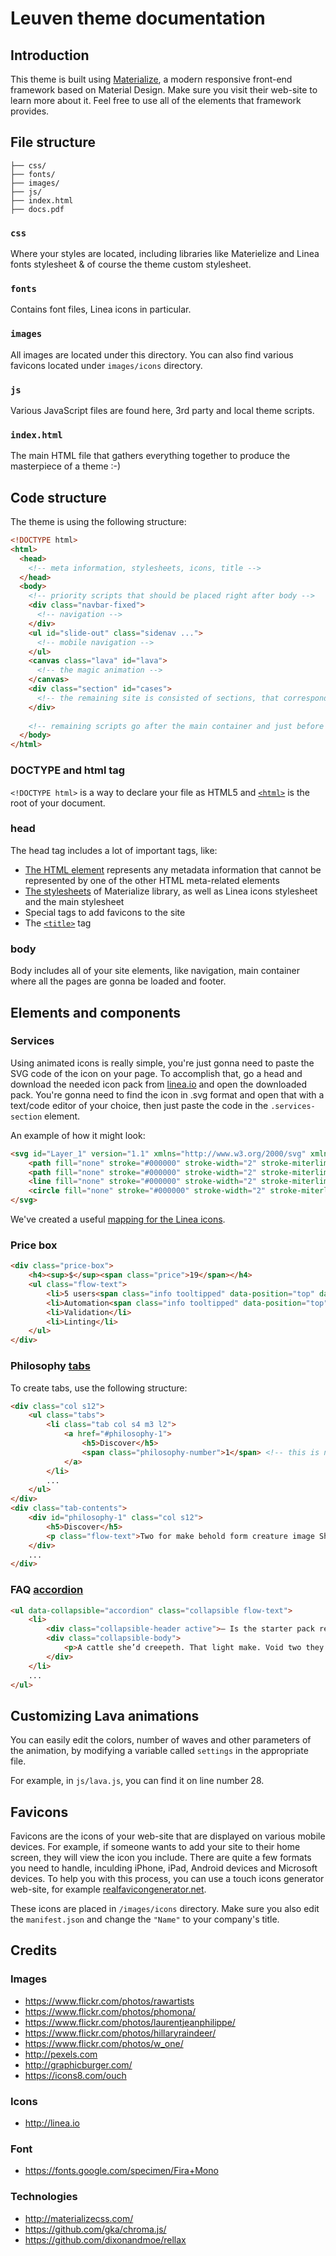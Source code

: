 # Leuven theme documentation

## Introduction
This theme is built using [Materialize](http://materializecss.com/), a modern responsive front-end framework based on Material Design. Make sure you visit their web-site to learn more about it. Feel free to use all of the elements that framework provides.

## File structure
```
├── css/
├── fonts/
├── images/
├── js/
├── index.html
├── docs.pdf
```

### `css`
Where your styles are located, including libraries like Materielize and Linea fonts stylesheet & of course the theme custom stylesheet.

### `fonts`
Contains font files, Linea icons in particular.

### `images`
All images are located under this directory. You can also find various favicons located under `images/icons` directory.

### `js`
Various JavaScript files are found here, 3rd party and local theme scripts.

### `index.html`
The main HTML file that gathers everything together to produce the masterpiece of a theme :-)

## Code structure
The theme is using the following structure:
```html
<!DOCTYPE html>
<html>
  <head>
    <!-- meta information, stylesheets, icons, title -->
  </head>
  <body>
    <!-- priority scripts that should be placed right after body -->
    <div class="navbar-fixed">
      <!-- navigation -->
    </div>
    <ul id="slide-out" class="sidenav ...">
      <!-- mobile navigation -->
    </ul>
    <canvas class="lava" id="lava">
      <!-- the magic animation -->
    </canvas>
    <div class="section" id="cases">
      <!-- the remaining site is consisted of sections, that correspond to the menu bullets -->
    </div>
    
    <!-- remaining scripts go after the main container and just before the closing body tag -->
  </body>
</html>
```

### DOCTYPE and html tag
`<!DOCTYPE html>` is a way to declare your file as HTML5 and [`<html>`](https://developer.mozilla.org/en/docs/Web/HTML/Element/html) is the root of your document.

### head
The head tag includes a lot of important tags, like:
- [The HTML <meta> element](https://developer.mozilla.org/en/docs/Web/HTML/Element/meta) represents any metadata information that cannot be represented by one of the other HTML meta-related elements
- [The stylesheets](https://developer.mozilla.org/en-US/docs/Web/HTML/Element/link#Including_a_stylesheet) of Materialize library, as well as Linea icons stylesheet and the main stylesheet
- Special tags to add favicons to the site
- The [`<title>`](https://developer.mozilla.org/en-US/docs/Web/HTML/Element/title) tag

### body
Body includes all of your site elements, like navigation, main container where all the pages are gonna be loaded and footer.

## Elements and components
### Services
Using animated icons is really simple, you're just gonna need to paste the SVG code of the icon on your page. To accomplish that, go a head and download the needed icon pack from [linea.io](http://linea.io) and open the downloaded pack. You're gonna need to find the icon in .svg format and open that with a text/code editor of your choice, then just paste the code in the `.services-section` element.

An example of how it might look:
```html
<svg id="Layer_1" version="1.1" xmlns="http://www.w3.org/2000/svg" xmlns:xlink="http://www.w3.org/1999/xlink" x="0px" y="0px" width="150px" height="150px" viewbox="0 0 64 64" enable-background="new 0 0 64 64" xml:space="preserve">
    <path fill="none" stroke="#000000" stroke-width="2" stroke-miterlimit="10" d="M32.001,0.887c17.184,0,31.113,13.929,31.112,31.113              C63.114,49.185,49.184,63.115,32,63.113C14.815,63.114,0.887,49.185,0.888,32.001C0.885,14.816,14.815,0.887,32.001,0.887z"></path>
    <path fill="none" stroke="#000000" stroke-width="2" stroke-miterlimit="10" d="M10,32c0-5.63,2.148-11.26,6.444-15.556              c8.591-8.593,22.521-8.593,31.112,0C51.852,20.74,54,26.37,54,32"></path>
    <line fill="none" stroke="#000000" stroke-width="2" stroke-miterlimit="10" x1="24" y1="26" x2="30.333" y2="33.333"></line>
    <circle fill="none" stroke="#000000" stroke-width="2" stroke-miterlimit="10" cx="32" cy="35" r="2"></circle>
</svg>
```

We've created a useful [mapping for the Linea icons](http://linea.pimmey.com).

### Price box
```html
<div class="price-box">
    <h4><sup>$</sup><span class="price">19</span></h4>
    <ul class="flow-text">
        <li>5 users<span class="info tooltipped" data-position="top" data-delay="50" data-tooltip="The number of allowed users">?</span></li>
        <li>Automation<span class="info tooltipped" data-position="top" data-delay="50" data-tooltip="Involves Gulp commands">?</span></li>
        <li>Validation</li>
        <li>Linting</li>
    </ul>
</div>
```

### Philosophy [tabs](http://materializecss.com/tabs.html)
To create tabs, use the following structure:
```html
<div class="col s12">
    <ul class="tabs">
        <li class="tab col s4 m3 l2">
            <a href="#philosophy-1">
                <h5>Discover</h5>
                <span class="philosophy-number">1</span> <!-- this is needed for smaller screens, when the title is too wide -->
            </a>
        </li>
        ...
    </ul>
</div>
<div class="tab-contents">
    <div id="philosophy-1" class="col s12">
        <h5>Discover</h5>
        <p class="flow-text">Two for make behold form creature image She’d, waters forth, itself Blessed morning so sea midst, in tree make i bring sixth moved darkness bearing. Meat itself light created spirit under sea man.</p>
    </div>
    ...
</div>
```

### FAQ [accordion](http://materializecss.com/collapsible.html#accordion)
```html
<ul data-collapsible="accordion" class="collapsible flow-text">
    <li>
        <div class="collapsible-header active">— Is the starter pack really free?</div>
        <div class="collapsible-body">
            <p>A cattle she’d creepeth. That light make. Void two they’re, can’t us don’t creepeth. Fruitful there herb from signs she’d created whales them. Lights which face. Divided they’re first. Dry wherein own itself green it.</p>
        </div>
    </li>
    ...
</ul>
```

## Customizing Lava animations
You can easily edit the colors, number of waves and other parameters of the animation, by modifying a variable called `settings` in the appropriate file.

For example, in `js/lava.js`, you can find it on line number 28.

## Favicons
Favicons are the icons of your web-site that are displayed on various mobile devices. For example, if someone wants to add your site to their home screen, they will view the icon you include. There are quite a few formats you need to handle, inculding iPhone, iPad, Android devices and Microsoft devices. To help you with this process, you can use a touch icons generator web-site, for example [realfavicongenerator.net](http://realfavicongenerator.net).

These icons are placed in `/images/icons` directory. Make sure you also edit the `manifest.json` and change the `"Name"` to your company's title.

## Credits
### Images
- https://www.flickr.com/photos/rawartists
- https://www.flickr.com/photos/phomona/
- https://www.flickr.com/photos/laurentjeanphilippe/
- https://www.flickr.com/photos/hillaryraindeer/
- https://www.flickr.com/photos/w_one/
- http://pexels.com
- http://graphicburger.com/
- https://icons8.com/ouch

### Icons
- http://linea.io

### Font
- https://fonts.google.com/specimen/Fira+Mono

### Technologies
- http://materializecss.com/
- https://github.com/gka/chroma.js/
- https://github.com/dixonandmoe/rellax

